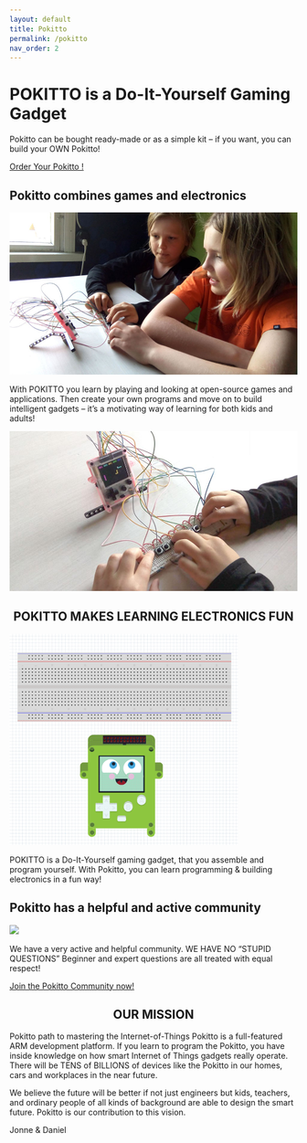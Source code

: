 ```yaml
---
layout: default
title: Pokitto
permalink: /pokitto
nav_order: 2
---
```


<h1>POKITTO is a Do-It-Yourself Gaming Gadget</h1>

Pokitto can be bought ready-made or as a simple kit – if you want, you can build your OWN Pokitto!

<p class="fs-6"><a href="https://www.pokitto.com/purchase/" class="btn mt-5">Order Your Pokitto !</a></p>

<h2>Pokitto combines games and electronics</h2>
<img src="assets/images/960_0000-snake-1.jpg">
<p>
With POKITTO you learn by playing and looking at open-source games and applications.
Then create your own programs and move on to build intelligent gadgets – it’s a motivating way of learning for both kids and adults!
</p>
<img src="assets/images/960_0000-snake-2.jpg">
<h2 align="center" class="bg-yellow-300 py-3">POKITTO MAKES LEARNING ELECTRONICS FUN</h2>
<div class="d-flex">
<img src="assets/images/hello3.gif" width="400px">
<div class="ml-5">
<p>
POKITTO is a Do-It-Yourself gaming gadget, that you assemble and program yourself.
With Pokitto, you can learn programming & building electronics in a fun way!
</p>
</div>
</div>

<h2>Pokitto has a helpful and active community</h2>
<div class="d-flex">
<img src="assets/images/onegif.gif" width="400px">
<div class="ml-5">
<p>
We have a very active and helpful community.
WE HAVE NO “STUPID QUESTIONS”
Beginner and expert questions are all treated with equal respect!
</p>
<a class="btn" href="http://talk.pokitto.com">Join the Pokitto Community now!</a>
</div>
</div>

<h2 align="center" class="bg-green-000 py-3">OUR MISSION</h2>
Pokitto path to mastering the Internet-of-Things
Pokitto is a full-featured ARM development platform. If you learn to program the Pokitto, you have inside knowledge on how smart Internet of Things gadgets really operate. There will be TENS of BILLIONS of devices like the Pokitto in our homes, cars and workplaces in the near future.

We believe the future will be better if not just engineers but kids, teachers, and ordinary people of all kinds of background are able to design the smart future. Pokitto is our contribution to this vision.

Jonne & Daniel
